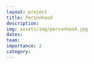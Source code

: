 ```yaml
---
layout: project
title: Personhood
description: 
img: assets/img/personhood.jpg
dates: 
team: 
importance: 2
category:
---
```

